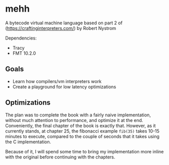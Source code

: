 # mehh
A bytecode virtual machine language based on part 2 of (https://craftinginterpreters.com/) by Robert Nystrom

Dependencies:
- Tracy
- FMT 10.2.0

## Goals
- Learn how compilers/vm interpreters work
- Create a playground for low latency optimizations

## Optimizations
The plan was to complete the book with a fairly naive implementation, without much attention to performance, and optimize it at the end.
Conveniently, the final chapter of the book is exactly that. However, as it currently stands, at chapter 25, the fibonacci example `fib(35)` takes 10-15 minutes to execute, compared to the couple of seconds that it takes using the C implementation.

Because of it, I will spend some time to bring my implementation more inline with the original before continuing with the chapters.

